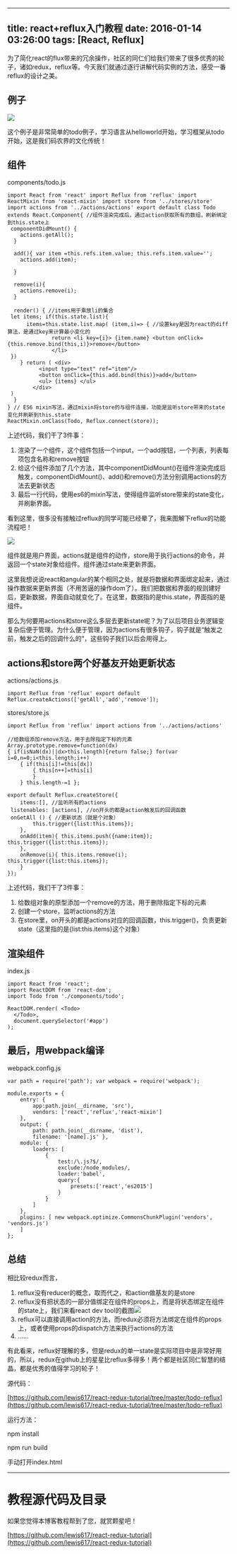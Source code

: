 ---title: react+reflux入门教程date: 2016-01-14 03:26:00tags: [React, Reflux]---为了简化react的flux带来的冗余操作，社区的同仁们给我们带来了很多优秀的轮子，诸如redux，reflux等。今天我们就通过逐行讲解代码实例的方法，感受一番reflux的设计之美。

## 例子

![](https://ws4.sinaimg.cn/large/83900b4egw1f9yh3uabt1g2073049diu.gif)

这个例子是非常简单的todo例子，学习语言从helloworld开始，学习框架从todo开始，这是我们码农界的文化传统！

## 组件

components/todo.js

```
import React from 'react' import Reflux from 'reflux' import ReactMixin from 'react-mixin' import store from '../stores/store' import actions from '../actions/actions' export default class Todo extends React.Component{ //组件渲染完成后，通过action获取所有的数组，刷新绑定到this.state上
 componentDidMount() {
    actions.getAll();
  }

  add(){ var item =this.refs.item.value; this.refs.item.value='';
    actions.add(item);

  }

  remove(i){
    actions.remove(i);
  }

  render() { //items用于乘放li的集合
 let items; if(this.state.list){
      items=this.state.list.map( (item,i)=> { //设置key是因为react的diff算法，是通过key来计算最小变化的
              return <li key={i}> {item.name} <button onClick={this.remove.bind(this,i)}>remove</button>
              </li>
 })
    } return ( <div>
          <input type="text" ref="item"/>
          <button onClick={this.add.bind(this)}>add</button>
          <ul> {items} </ul>
        </div>
 )
  }
} // ES6 mixin写法，通过mixin将store的与组件连接，功能是监听store带来的state变化并刷新到this.state
ReactMixin.onClass(Todo, Reflux.connect(store));
```

上述代码，我们干了3件事：

1.  渲染了一个组件，这个组件包括一个input，一个add按钮，一个列表，列表每项包含名称和remove按钮
2.  给这个组件添加了几个方法，其中componentDidMount()在组件渲染完成后触发，componentDidMount()、add()和remove()方法分别调用actions的方法去更新状态
3.  最后一行代码，使用es6的mixin写法，使得组件监听store带来的state变化，并刷新界面。

看到这里，很多没有接触过reflux的同学可能已经晕了，我来图解下reflux的功能流程吧！

![](https://ws3.sinaimg.cn/large/83900b4egw1f9yh3l0f47j206u05xjrl.jpg)

组件就是用户界面，actions就是组件的动作，store用于执行actions的命令，并返回一个state对象给组件。组件通过state来更新界面。

这里我想说说react和angular的某个相同之处，就是将数据和界面绑定起来，通过操作数据来更新界面（不用苦逼的操作dom了）。我们把数据和界面的规则建好后，更新数据，界面自动就变化了。在这里，数据指的是this.state，界面指的是组件。

那么为何要用actions和store这么多层去更新state呢？为了以后项目业务逻辑变复杂后便于管理。为什么便于管理，因为actions有很多钩子，钩子就是“触发之前，触发之后的回调什么的”，这些钩子我们以后会用得上。

## actions和store两个好基友开始更新状态

actions/actions.js

```
import Reflux from 'reflux' export default Reflux.createActions(['getAll','add','remove']);
```

stores/store.js

```
import Reflux from 'reflux' import actions from '../actions/actions'

//给数组添加remove方法，用于去除指定下标的元素
Array.prototype.remove=function(dx)
{ if(isNaN(dx)||dx>this.length){return false;} for(var i=0,n=0;i<this.length;i++)
    { if(this[i]!=this[dx])
        { this[n++]=this[i]
        }
    } this.length-=1 };

export default Reflux.createStore({
    items:[], //监听所有的actions
 listenables: [actions], //on开头的都是action触发后的回调函数
 onGetAll () { //更新状态（就是个对象）
        this.trigger({list:this.items});
    },
    onAdd(item){ this.items.push({name:item}); this.trigger({list:this.items});
    },
    onRemove(i){ this.items.remove(i); this.trigger({list:this.items});
    }
});
```

上述代码，我们干了3件事：

1.  给数组对象的原型添加一个remove的方法，用于删除指定下标的元素
2.  创建一个store，监听actions的方法
3.  在store里，on开头的都是actions对应的回调函数，this.trigger()，负责更新state（这里指的是{list:this.items}这个对象）

## 渲染组件

index.js

```
import React from 'react';
import ReactDOM from 'react-dom';
import Todo from './components/todo';

ReactDOM.render( <Todo>
  </Todo>,
  document.querySelector('#app')
);
```

## 最后，用webpack编译

webpack.config.js

```
var path = require('path'); var webpack = require('webpack');

module.exports = {
    entry: {
        app:path.join(__dirname, 'src'),
        vendors: ['react','reflux','react-mixin']
    },
    output: {
        path: path.join(__dirname, 'dist'),
        filename: '[name].js' },
    module: {
        loaders: [
            {
                test:/\.js?$/,
                exclude:/node_modules/,
                loader:'babel',
                query:{
                    presets:['react','es2015']
                }
            }
        ]
    },
    plugins: [ new webpack.optimize.CommonsChunkPlugin('vendors', 'vendors.js')
    ]
};
```

## 总结

相比较redux而言，

1.  reflux没有reducer的概念，取而代之，和action做基友的是store
2.  reflux没有把状态的一部分值绑定在组件的props上，而是将状态绑定在组件的state上，我们来看react dev tool的截图![](https://ws2.sinaimg.cn/large/83900b4egw1f9yh3lm0fgj203z047748.jpg)
3.  reflux可以直接调用action的方法，而redux必须将方法绑定在组件的props上，或者使用props的dispatch方法来执行actions的方法
4.  ……

有此看来，reflux好理解的多，但是redux的单一state是实际项目中是非常好用的，所以，redux在github上的星星比reflux多得多！两个都是社区同仁智慧的结晶，都是优秀的值得学习的轮子！

源代码：

[https://github.com/lewis617/react-redux-tutorial/tree/master/todo-reflux](https://github.com/lewis617/react-redux-tutorial/tree/master/todo-reflux)

运行方法：

npm install

npm run build

手动打开index.html

* * *

# 教程源代码及目录

如果您觉得本博客教程帮到了您，就赏颗星吧！

[https://github.com/lewis617/react-redux-tutorial](https://github.com/lewis617/react-redux-tutorial)